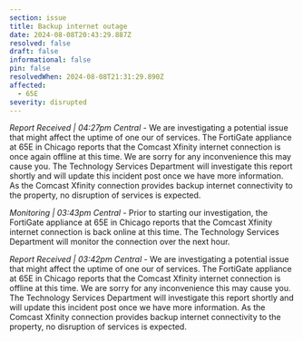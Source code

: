```yaml
---
section: issue
title: Backup internet outage
date: 2024-08-08T20:43:29.887Z
resolved: false
draft: false
informational: false
pin: false
resolvedWhen: 2024-08-08T21:31:29.890Z
affected:
  - 65E
severity: disrupted
---
```

*Report Received | 04:27pm Central* - We are investigating a potential issue that might affect the uptime of one our of services. The FortiGate appliance at 65E in Chicago reports that the Comcast Xfinity internet connection is once again offline at this time. We are sorry for any inconvenience this may cause you. The Technology Services Department will investigate this report shortly and will update this incident post once we have more information. As the Comcast Xfinity connection provides backup internet connectivity to the property, no disruption of services is expected.

*Monitoring | 03:43pm Central* - Prior to starting our investigation, the FortiGate appliance at 65E in Chicago reports that the Comcast Xfinity internet connection is back online at this time. The Technology Services Department will monitor the connection over the next hour.

*Report Received | 03:42pm Central* - We are investigating a potential issue that might affect the uptime of one our of services. The FortiGate appliance at 65E in Chicago reports that the Comcast Xfinity internet connection is offline at this time. We are sorry for any inconvenience this may cause you. The Technology Services Department will investigate this report shortly and will update this incident post once we have more information. As the Comcast Xfinity connection provides backup internet connectivity to the property, no disruption of services is expected.